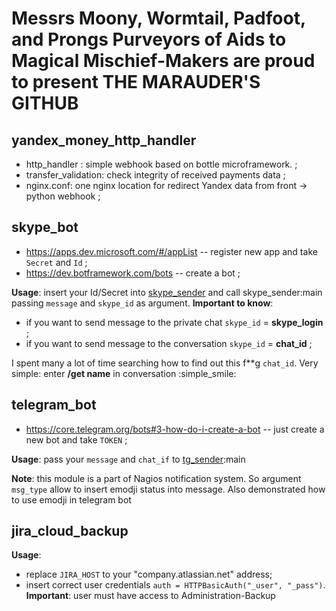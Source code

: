 Messrs Moony, Wormtail, Padfoot, and Prongs
Purveyors of Aids to Magical Mischief-Makers
are proud to present
THE MARAUDER'S GITHUB
=============

**yandex_money_http_handler**
-------
- http_handler : simple webhook based on bottle microframework. ;
- transfer_validation: check integrity of received payments data ;
- nginx.conf: one nginx location for redirect Yandex data from front -> python webhook ;

**skype_bot**
-------
- https://apps.dev.microsoft.com/#/appList -- register new app and take `Secret` and `Id` ;
- https://dev.botframework.com/bots        -- create a bot ;

**Usage**: insert your Id/Secret into [skype_sender](skype_bot/skype_sender.py) and call skype_sender:main passing `message` and `skype_id` as argument.
**Important to know**: 
* if you want to send message to the private chat `skype_id` = **skype_login** ;
* if you want to send message to the conversation `skype_id` = **chat_id** ;
                   
I spent many a lot of time searching how to find out this f**g `chat_id`. Very simple: enter **/get name** in conversation :simple_smile:

**telegram_bot**
-------
- https://core.telegram.org/bots#3-how-do-i-create-a-bot -- just create a new bot and take `TOKEN` ;

**Usage**: pass your `message` and `chat_if` to [tg_sender](telegram_bot/tg_sender.py):main

**Note**: this module is a part of Nagios notification system. So argument `msg_type` allow to insert emodji status into message. Also demonstrated how to use emodji in telegram bot 

**jira_cloud_backup**
-------

**Usage**: 
- replace `JIRA_HOST` to your "company.atlassian.net" address; 
- insert correct user credentials `auth = HTTPBasicAuth("_user", "_pass")`. **Important**: user must have access to Administration-Backup 
